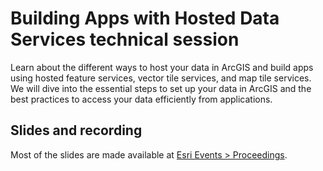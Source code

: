 #  Building Apps with Hosted Data Services technical session

Learn about the different ways to host your data in ArcGIS and build apps using hosted feature services, vector tile services, and map tile services. We will dive into the essential steps to set up your data in ArcGIS and the best practices to access your data efficiently from applications.

## Slides and recording

Most of the slides are made available at [Esri Events > Proceedings](https://www.esri.com/en-us/about/events/index/proceedings).